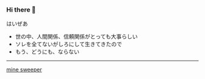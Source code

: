 ### Hi there 👋
はいぜあ  

 - 世の中、人間関係、信頼関係がとっても大事らしい
 - ソレを全てないがしろにして生きてきたので
 - もう、どうにも、ならない


-------------------------------

[mine sweeper](https://neetsdkasu.github.io/game/minesweeper/index.html)
